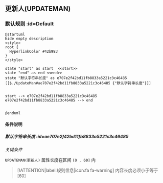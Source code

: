 ## 更新人(UPDATEMAN) <!-- {docsify-ignore-all} -->

   

### 默认规则 :id=Default

```plantuml
@startuml
hide empty description
<style>
root {
  HyperlinkColor #42b983
}
</style>

state "start" as start  <<start>>
state "end" as end <<end>>
state "默认字符串长度" as e707e2f42bd11fb8833a5221c3c46485 [[$./UpdateMan#ae707e2f42bd11fb8833a5221c3c46485 {"默认字符串长度"}]]


start --> e707e2f42bd11fb8833a5221c3c46485 
e707e2f42bd11fb8833a5221c3c46485 --> end 


@enduml
```

#### 条件说明

##### 默认字符串长度 :id=ae707e2f42bd11fb8833a5221c3c46485


*关键条件*


`UPDATEMAN(更新人)` 属性长度在区间 `(0 , 60]` 内

> [!ATTENTION|label:规则信息|icon:fa fa-warning]
> 内容长度必须小于等于[60]







